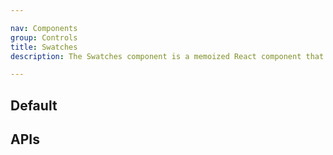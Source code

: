 ```yaml
---

nav: Components
group: Controls
title: Swatches
description: The Swatches component is a memoized React component that displays a list of color swatches

---
```


## Default

<code src="./demos/index.tsx" center></code>

## APIs

<API></API>
